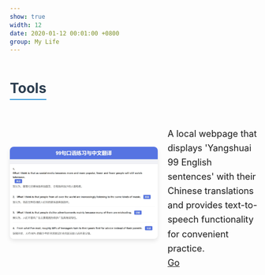 ```yaml
---
show: true
width: 12
date: 2020-01-12 00:01:00 +0800
group: My Life
---
```


<style>
  /* 分类整体区域 */
  .category-section {
    margin-bottom: 40px;
  }
  .category-title {
    font-size: 2em;
    font-weight: bold;
    margin-bottom: 15px;
    color: #2c3e50;
    border-bottom: 2px solid #3498db;
    display: inline-block;
    padding-bottom: 5px;
  }

  /* 单个条目容器：左右分布，垂直居中 */
  .item-container {
    display: flex;
    align-items: center; /* 关键属性：使图片与文字垂直居中 */
    margin-top: 20px;
    gap: 20px; /* 图片与文字的间隔 */
  }
  /* 图片样式 */
  .item-container img {
    max-width: 300px; 
    height: auto;
    border-radius: 8px;
    box-shadow: 0 4px 8px rgba(0,0,0,0.1);
  }

  /* 文字区域 */
  .item-text {
    flex: 1;
  }
  /* 文字介绍样式 */
  .item-description {
    font-size: 1.3em; /* 加大字体 */
    line-height: 1.6em; 
    margin-bottom: 0; 
  }
  .item-description a {
    text-decoration: underline;
  }
</style>

<!--Tools -->
<div class="category-section">
  <h2 class="category-title">Tools</h2>
  <div class="item-container">
    <div>
      <img src="/assets/tools/99s.png" alt="IELTS-99 sentences" loading="lazy" />
    </div>
    <div class="item-text">
      <p class="item-description">
        A local webpage that displays 'Yangshuai 99 English sentences' with their Chinese translations 
        and provides text-to-speech functionality for convenient practice. 
        <br>
        <a href="/assets/tools/99s.html" target="_blank">Go</a>
      </p>
    </div>
  </div>
</div>

